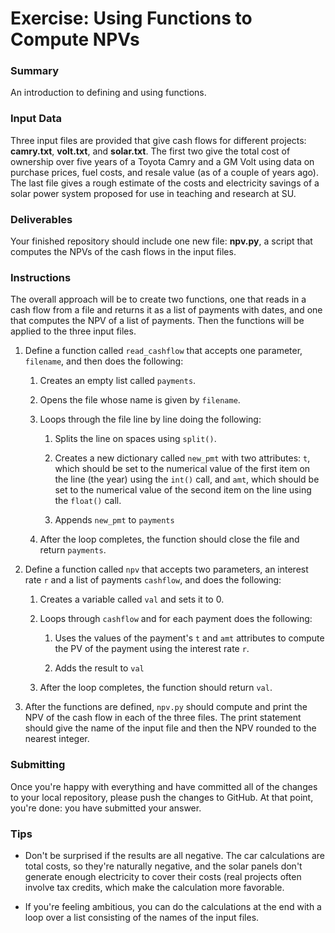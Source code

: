 # Exercise: Using Functions to Compute NPVs

### Summary

An introduction to defining and using functions.

### Input Data

Three input files are provided that give cash flows for different 
projects: **camry.txt**, **volt.txt**, and **solar.txt**. The first 
two give the total cost of ownership over five years of a Toyota 
Camry and a GM Volt using data on purchase prices, fuel costs, and resale
value (as of a couple of years ago). The last file gives a rough estimate
of the costs and electricity savings of a solar power system proposed for 
use in teaching and research at SU. 

### Deliverables

Your finished repository should include one new file: **npv.py**, a script
that computes the NPVs of the cash flows in the input files.

### Instructions

The overall approach will be to create two functions, one that reads in 
a cash flow from a file and returns it as a list of payments with dates, 
and one that computes the NPV of a list of payments. Then the functions 
will be applied to the three input files.

1. Define a function called `read_cashflow` that accepts one parameter, 
`filename`, and then does the following:

    1. Creates an empty list called `payments`.

    1. Opens the file whose name is given by `filename`.
    
    1. Loops through the file line by line doing the following:
    
        1. Splits the line on spaces using `split()`.
    
        1. Creates a new dictionary called `new_pmt` with two attributes: 
        `t`, which should be set to the numerical value of the first item 
        on the line (the year) using the `int()` call, and `amt`, which
        should be set to the numerical value of the second item on the line
        using the `float()` call.
    
        1. Appends `new_pmt` to `payments`
    
    1. After the loop completes, the function should close the file and
    return `payments`.

1. Define a function called `npv` that accepts two parameters, an interest
rate `r` and a list of payments `cashflow`, and does the following:

    1. Creates a variable called `val` and sets it to 0.
    
    1. Loops through `cashflow` and for each payment does the following:
    
        1. Uses the values of the payment's `t` and `amt` attributes 
        to compute the PV of the payment using the interest rate `r`.
        
        1. Adds the result to `val`
        
    1. After the loop completes, the function should return `val`.

1. After the functions are defined, `npv.py` should compute and print the 
NPV of the cash flow in each of the three files. The print statement should 
give the name of the input file and then the NPV rounded to the nearest
integer. 

### Submitting

Once you're happy with everything and have committed all of the changes to
your local repository, please push the changes to GitHub. At that point, 
you're done: you have submitted your answer.

### Tips

+ Don't be surprised if the results are all negative. The car calculations 
are total costs, so they're naturally negative, and the solar panels don't 
generate enough electricity to cover their costs (real projects often 
involve tax credits, which make the calculation more favorable.

+ If you're feeling ambitious, you can do the calculations at the end with 
a loop over a list consisting of the names of the input files.
